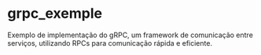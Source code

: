 # grpc_exemple
Exemplo de implementação do gRPC, um framework de comunicação entre serviços, utilizando RPCs para comunicação rápida e eficiente.
